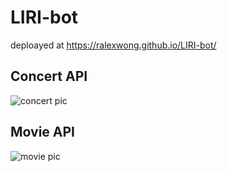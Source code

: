 # LIRI-bot

deploayed at https://ralexwong.github.io/LIRI-bot/


## Concert API

![concert pic](https://imgur.com/taO9w0m)

## Movie API

![movie pic](https://imgur.com/MSkN7Us)
